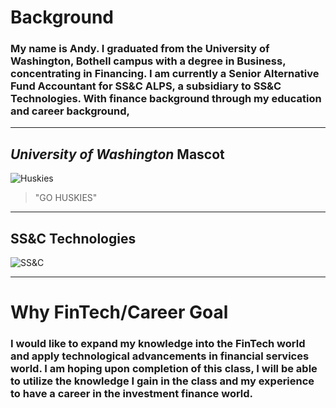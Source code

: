 # Background

### My name is Andy. I graduated from the University of Washington, Bothell campus with a degree in Business, concentrating in Financing. I am currently a Senior Alternative Fund Accountant for SS&C ALPS, a subsidiary to SS&C Technologies. With finance background through my education and career background, 

----

## ***University of Washington*** Mascot
![Huskies](https://www.google.com/url?sa=i&url=https%3A%2F%2Fwww.pinterest.com%2Fpin%2F447052700481719240%2F&psig=AOvVaw3IotNHMKjpt_SK5BZ4rbHS&ust=1613332623799000&source=images&cd=vfe&ved=0CAIQjRxqFwoTCMj2rcPS5-4CFQAAAAAdAAAAABAD)

>"GO HUSKIES"

----

## SS&C Technologies
![SS&C](https://www.google.com/url?sa=i&url=https%3A%2F%2Fwww.prnewswire.com%2Fnews-releases%2Fssc-appoints-laton-spahr-as-president-of-ssc-alps-advisors-300954552.html&psig=AOvVaw3EDCgSJz65H4QG1twPB3Q9&ust=1613332656548000&source=images&cd=vfe&ved=0CAIQjRxqFwoTCKCartPS5-4CFQAAAAAdAAAAABAJ)

----

# Why FinTech/Career Goal

### I would like to expand my knowledge into the FinTech world and apply technological advancements in financial services world. I am hoping upon completion of this class, I will be able to utilize the knowledge I gain in the class and my experience to have a career in the investment finance world.


